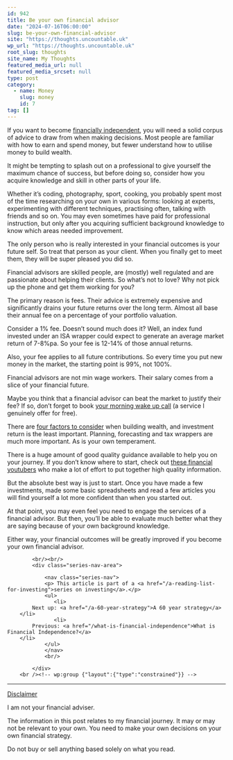 ```yaml
---
id: 942
title: Be your own financial advisor
date: "2024-07-16T06:00:00"
slug: be-your-own-financial-advisor
site: "https://thoughts.uncountable.uk"
wp_url: "https://thoughts.uncountable.uk"
root_slug: thoughts
site_name: My Thoughts
featured_media_url: null
featured_media_srcset: null
type: post
category:
  - name: Money
    slug: money
    id: 7
tag: []
---
```



<p>If you want to become <a href="https://thoughts.uncountable.uk/what-is-financial-independence/" data-type="post" data-id="529">financially independent</a>, you will need a solid corpus of advice to draw from when making decisions.  Most people are familiar with how to earn and spend money, but fewer understand how to utilise money to build wealth.</p>



<p>It might be tempting to splash out on a professional to give yourself the maximum chance of success, but before doing so, consider how you acquire knowledge and skill in other parts of your life.</p>



<p>Whether it&#8217;s coding, photography, sport, cooking, you probably spent most of the time researching on your own in various forms: looking at experts, experimenting with different techniques, practising often, talking with friends and so on.  You may even sometimes have paid for professional instruction, but only after you acquiring sufficient background knowledge to know which areas needed improvement.</p>



<p>The only person who is really interested in your financial outcomes is your future self.  So treat that person as your client.  When you finally get to meet them, they will be super pleased you did so.</p>



<p>Financial advisors are skilled people, are (mostly) well regulated and are passionate about helping their clients.  So what&#8217;s not to love?  Why not pick up the phone and get them working for you?</p>



<p>The primary reason is fees.  Their advice is extremely expensive and significantly drains your future returns over the long term.  Almost all base their annual fee on a percentage of your portfolio valuation.</p>



<p>Consider a 1% fee.  Doesn&#8217;t sound much does it?  Well, an index fund invested under an ISA wrapper could expect to generate an average market return of 7-8%pa.  So your fee is 12-14% of those annual returns.</p>



<p>Also, your fee applies to all future contributions.  So every time you put new money in the market, the starting point is 99%, not 100%.</p>



<p>Financial advisors are not min wage workers.  Their salary comes from a slice of your financial future.</p>



<p>Maybe you think that a financial advisor can beat the market to justify their fee?  If so, don&#8217;t forget to book <a href="https://thoughts.uncountable.uk/this-is-your-morning-wake-up-call/" data-type="post" data-id="239">your morning wake up call</a> (a service I genuinely offer for free).</p>



<p>There are <a href="https://thoughts.uncountable.uk/most-important-factors-for-accumulating-wealth/" data-type="post" data-id="228">four factors to consider</a> when building wealth, and investment return is the least important.  Planning, forecasting and tax wrappers are much more important.  As is your own temperament.</p>



<p>There is a huge amount of good quality guidance available to help you on your journey.  If you don&#8217;t know where to start, check out <a href="https://thoughts.uncountable.uk/youtube-finance/" data-type="post" data-id="376">these financial youtubers</a> who make a lot of effort to put together high quality information.</p>



<p>But the absolute best way is just to start.  Once you have made a few investments, made some basic spreadsheets and read a few articles you will find yourself a lot more confident than when you started out.</p>



<p>At that point, you may even feel you need to engage the services of a financial advisor.  But then, you&#8217;ll be able to evaluate much better what they are saying because of your own background knowledge.</p>



<p>Either way, your financial outcomes will be greatly improved if you become your own financial advisor.</p>

			<br/><br/>
			<div class="series-nav-area">
			   
				<nav class="series-nav">
				<p> This article is part of a <a href="/a-reading-list-for-investing">series on investing</a>.</p>
				<ul> 
				   <li>
		    Next up: <a href="/a-60-year-strategy">A 60 year strategy</a>
		</li>
				   <li>
		    Previous: <a href="/what-is-financial-independence">What is Financial Independence?</a>
		</li>
				</ul>
				</nav>
				<br/>
				
			</div>
		<br /><!-- wp:group {"layout":{"type":"constrained"}} -->
<div class="wp-block-group"><!-- wp:separator {"style":{"spacing":{"margin":{"top":"var:preset|spacing|40","bottom":"0"}}}} -->
<hr class="wp-block-separator has-alpha-channel-opacity" style="margin-top:var(--wp--preset--spacing--40);margin-bottom:0"/>
<!-- /wp:separator -->

<!-- wp:paragraph {"style":{"typography":{"textDecoration":"underline"}}} -->
<p style="text-decoration:underline">Disclaimer</p>
<!-- /wp:paragraph -->

<!-- wp:paragraph -->
<p>I am not your financial adviser.   </p>
<!-- /wp:paragraph -->

<!-- wp:paragraph -->
<p>The information in this post relates to my financial journey.  It may or may not be relevant to your own.  You need to make your own decisions on your own financial strategy.</p>
<!-- /wp:paragraph -->

<!-- wp:paragraph -->
<p>Do not buy or sell anything based solely on what you read.</p>
<!-- /wp:paragraph --></div>
<!-- /wp:group -->
